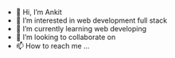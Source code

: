 - 👋 Hi, I’m Ankit
- 👀 I’m interested in web development full stack
- 🌱 I’m currently learning web developing
- 💞️ I’m looking to collaborate on 
- 📫 How to reach me ...

<!---
Ankit/ankit is a ✨ special ✨ repository because its `README.md` (this file) appears on your GitHub profile.
You can click the Preview link to take a look at your changes.
--->
